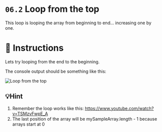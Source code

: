 # `06.2` Loop from the top

This loop is looping the array from beginning to end... increasing one by one.

# 📝 Instructions

Lets try looping from the end to the beginning.

The console output should be something like this:

![Loop from the top](https://ucarecdn.com/9b0692c7-18da-4b8e-943c-667548406725/ugP1QA4.png)

## 💡Hint

1. Remember the loop works like this: https://www.youtube.com/watch?v=TSMzvFwpE_A
2. The last position of the array will be mySampleArray.length - 1 because arrays start at 0